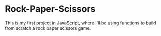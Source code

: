 # Rock-Paper-Scissors
This is my first project in JavaScript, where I'll be using functions to build from scratch a rock paper scissors game. 

